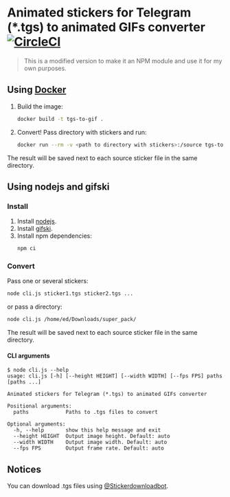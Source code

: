 # Animated stickers for Telegram (*.tgs) to animated GIFs converter [![CircleCI](https://circleci.com/gh/ed-asriyan/tgs-to-gif/tree/master.svg?style=svg)](https://circleci.com/gh/ed-asriyan/tgs-to-gif/tree/master)

> This is a modified version to make it an NPM module and use it for my own purposes.

## Using [Docker](https://www.docker.com/)
1. Build the image:
    ```bash
    docker build -t tgs-to-gif .
    ```

2. Convert! Pass directory with stickers and run:
    ```bash
    docker run --rm -v <path to directory with stickers>:/source tgs-to-gif
    ```

The result will be saved next to each source sticker file in the same directory.

## Using nodejs and gifski
### Install
1. Install [nodejs](https://nodejs.org).
2. Install [gifski](https://gif.ski).
3. Install npm dependencies:
    ```bash
    npm ci
    ```
### Convert
Pass one or several stickers:
```bash
node cli.js sticker1.tgs sticker2.tgs ... 
```

or pass a directory:
```bash
node cli.js /home/ed/Downloads/super_pack/
```

The result will be saved next to each source sticker file in the same directory.

#### CLI arguments
```
$ node cli.js --help
usage: cli.js [-h] [--height HEIGHT] [--width WIDTH] [--fps FPS] paths [paths ...]

Animated stickers for Telegram (*.tgs) to animated GIFs converter

Positional arguments:
  paths            Paths to .tgs files to convert

Optional arguments:
  -h, --help       show this help message and exit
  --height HEIGHT  Output image height. Default: auto
  --width WIDTH    Output image width. Default: auto
  --fps FPS        Output frame rate. Default: auto
```

## Notices
You can download .tgs files using [@Stickerdownloadbot](https://t.me/Stickerdownloadbot).
